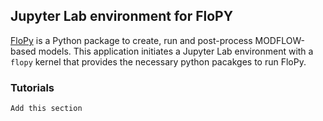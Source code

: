 ## Jupyter Lab environment for FloPY

[FloPy](https://github.com/modflowpy/flopy) is a Python package to create, run and post-process MODFLOW-based models.  This application initiates a Jupyter Lab environment with a `flopy` kernel that provides the necessary python pacakges to run FloPy.

### Tutorials
`Add this section`

